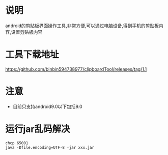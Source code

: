 # 说明
android的剪贴板界面操作工具,非常方便,可以通过电脑设备,得到手机的剪贴板内容,设置剪贴板内容
 
# 工具下载地址
https://github.com/binbin594738977/clipboardTool/releases/tag/1.1


# 注意
- 目前只支持android9.0以下包括9.0


# 运行jar乱码解决
```shell script
chcp 65001
java -Dfile.encoding=UTF-8 -jar xxx.jar
```